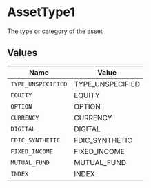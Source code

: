 # AssetType1

The type or category of the asset


## Values

| Name               | Value              |
| ------------------ | ------------------ |
| `TYPE_UNSPECIFIED` | TYPE_UNSPECIFIED   |
| `EQUITY`           | EQUITY             |
| `OPTION`           | OPTION             |
| `CURRENCY`         | CURRENCY           |
| `DIGITAL`          | DIGITAL            |
| `FDIC_SYNTHETIC`   | FDIC_SYNTHETIC     |
| `FIXED_INCOME`     | FIXED_INCOME       |
| `MUTUAL_FUND`      | MUTUAL_FUND        |
| `INDEX`            | INDEX              |